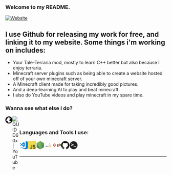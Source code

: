 ### Welcome to my README.

[![Website](https://img.shields.io/website?label=quiddcorp.net&style=for-the-badge&url=https%3A%2F%2Fquiddcorp.net)](https://quiddcorp.net)


## I use Github for releasing my work for free, and linking it to my website. Some things i'm working on includes:

- Your Tale-Terraria mod, mostly to learn C++ better but also because I enjoy terraria.
- Minecraft server plugins such as being able to create a website hosted off of your own minecraft server.
- A Minecraft client made for taking incredibly good pictures.
- And a deep-learning AI to play and beat minecraft.
- I also do YouTube videos and play minecraft in my spare time.

### Wanna see what else i do?

[<img align="left" alt="quiddcorp.net" width="22px" src="https://raw.githubusercontent.com/iconic/open-iconic/master/svg/globe.svg" />][website]
[<img align="left" alt="QUIDD60x | YouTube" width="22px" src="https://cdn.jsdelivr.net/npm/simple-icons@v3/icons/youtube.svg" />][youtube]

<br />

### Languages and Tools I use:

<img align="left" alt="Visual Studio Code" width="26px" src="https://raw.githubusercontent.com/github/explore/80688e429a7d4ef2fca1e82350fe8e3517d3494d/topics/visual-studio-code/visual-studio-code.png" />
<img align="left" alt="JavaScript" width="26px" src="https://raw.githubusercontent.com/github/explore/80688e429a7d4ef2fca1e82350fe8e3517d3494d/topics/javascript/javascript.png" />
<img align="left" alt="Node.js" width="26px" src="https://raw.githubusercontent.com/github/explore/80688e429a7d4ef2fca1e82350fe8e3517d3494d/topics/nodejs/nodejs.png" />
<img align="left" alt="MySQL" width="26px" src="https://raw.githubusercontent.com/github/explore/80688e429a7d4ef2fca1e82350fe8e3517d3494d/topics/mysql/mysql.png" />
<img align="left" alt="Git" width="26px" src="https://raw.githubusercontent.com/github/explore/80688e429a7d4ef2fca1e82350fe8e3517d3494d/topics/git/git.png" />
<img align="left" alt="GitHub" width="26px" src="https://raw.githubusercontent.com/github/explore/78df643247d429f6cc873026c0622819ad797942/topics/github/github.png" />
<img align="left" alt="Terminal" width="26px" src="https://raw.githubusercontent.com/github/explore/80688e429a7d4ef2fca1e82350fe8e3517d3494d/topics/terminal/terminal.png" />

<br />
<br />

---



[website]: https://quiddcorp.net
[youtube]: https://www.youtube.com/channel/UCKKzGfsWE3fCoRQY3zCOjmA
